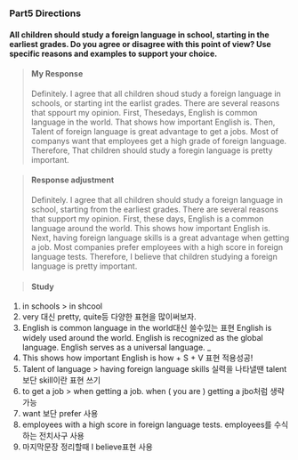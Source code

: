 <h3 id="part5-directions">Part5 Directions</h3>
<h4 id="all-children-should-study-a-foreign-language-in-school-starting-in-the-earliest-grades-do-you-agree-or-disagree-with-this-point-of-view-use-specific-reasons-and-examples-to-support-your-choice">All children should study a foreign language in school, starting in the earliest grades. Do you agree or disagree with this point of view? Use specific reasons and examples to support your choice.</h4>
<blockquote>
<h4 id="my-response">My Response</h4>
<p>Definitely.
I agree that all children shoud study a foreign language in schools, or starting int the earlist grades. There are several reasons that sppourt my opinion. 
 First, Thesedays, English is common language in the world. That shows how important English is.
 Then, Talent of foreign language is great advantage to get a jobs. Most of companys want that employees get a high grade of foreign language.
  Therefore, That children should study a foregin language is pretty important.</p>
</blockquote>
<blockquote>
<h4 id="response-adjustment">Response adjustment</h4>
<p>Definitely.
I agree that all children should study a foreign language in school, starting from the earliest grades.
There are several reasons that support my opinion.
First, these days, English is a common language around the world. This shows how important English is.
Next, having foreign language skills is a great advantage when getting a job. Most companies prefer employees with a high score in foreign language tests.
Therefore, I believe that children studying a foreign language is pretty important.</p>
</blockquote>
<blockquote>
<h4 id="study">Study</h4>
</blockquote>
<ol>
<li>in schools &gt; in shcool</li>
<li>very 대신 pretty, quite등 다양한 표현을 많이써보자.</li>
<li>English is common language in the world대신 쓸수있는 표현
English is widely used around the world. 
English is recognized as the global language.
English serves as a universal language. _</li>
<li>This shows how important English is 
how + S + V 표현 적용성공!</li>
<li>Talent of language &gt; having foreign language skills
실력을 나타낼땐 talent 보단 skill이란 표현 쓰기</li>
<li>to get a job &gt; when getting a job.
when ( you are ) getting a jbo처럼 생략 가능</li>
<li>want 보단 prefer 사용</li>
<li>employees with a high score in foreign language tests.
employees를 수식하는 전치사구 사용</li>
<li>마지막문장 정리할때 I believe표현 사용</li>
</ol>